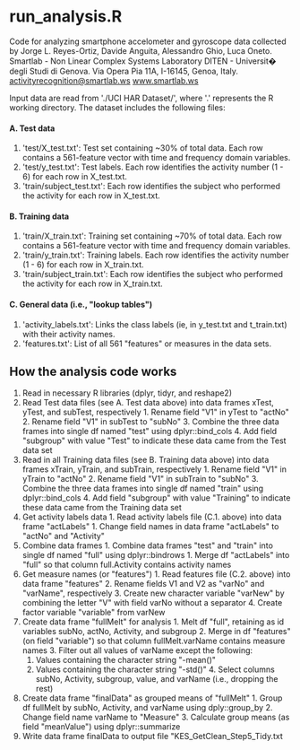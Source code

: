 # run_analysis.R

Code for analyzing smartphone accelometer and gyroscope data collected by
Jorge L. Reyes-Ortiz, Davide Anguita, Alessandro Ghio, Luca Oneto.
Smartlab - Non Linear Complex Systems Laboratory
DITEN - Universit� degli Studi di Genova.
Via Opera Pia 11A, I-16145, Genoa, Italy.
activityrecognition@smartlab.ws
www.smartlab.ws

Input data are read from './UCI HAR Dataset/', where '.' represents
the R working directory. The dataset includes the following files:

#### A. Test data
  1. 'test/X_test.txt': Test set containing ~30% of total data. Each row contains a 561-feature vector with time and frequency domain variables.
  1. 'test/y_test.txt': Test labels. Each row identifies the activity number (1 - 6) for each row in X_test.txt.
  1. 'train/subject_test.txt': Each row identifies the subject who performed the activity for each row in X_test.txt.

#### B. Training data
  1. 'train/X_train.txt': Training set containing ~70% of total data. Each row contains a 561-feature vector with time and frequency domain variables.
  1. 'train/y_train.txt': Training labels. Each row identifies the activity number (1 - 6) for each row in X_train.txt.
  1. 'train/subject_train.txt': Each row identifies the subject who performed the activity for each row in X_train.txt.

#### C. General data (i.e., "lookup tables")
  1. 'activity_labels.txt': Links the class labels (ie, in y_test.txt and t_train.txt) with their activity names.
  1. 'features.txt': List of all 561 "features" or measures in the data sets.

## How the analysis code works
  1. Read in necessary R libraries (dplyr, tidyr, and reshape2)
  1. Read Test data files (see A. Test data above) into data frames xTest, yTest, and subTest, respectively
    1. Rename field "V1" in yTest to "actNo"
    2. Rename field "V1" in subTest to "subNo"
    3. Combine the three data frames into single df named "test" using dplyr::bind_cols
    4. Add field "subgroup" with value "Test" to indicate these data came from the Test data set
  1. Read in all Training data files (see B. Training data above) into data frames xTrain, yTrain, and subTrain, respectively
    1. Rename field "V1" in yTrain to "actNo"
    2. Rename field "V1" in subTrain to "subNo"
    3. Combine the three data frames into single df named "train" using dplyr::bind_cols
    4. Add field "subgroup" with value "Training" to indicate these data came from the Training data set
  1. Get activity labels data
    1. Read activity labels file (C.1. above) into data frame "actLabels"
    1. Change field names in data frame "actLabels" to "actNo" and "Activity"
  1. Combine data frames
    1. Combine data frames "test" and "train" into single df named "full" using dplyr::bindrows
    1. Merge df "actLabels" into "full" so that column full.Activity contains activity names
  1. Get measure names (or "features")
    1. Read features file (C.2. above) into data frame "features"
    2. Rename fields V1 and V2 as "varNo" and "varName", respectively
    3. Create new character variable "varNew" by combining the letter "V" with field varNo without a separator
    4. Create factor variable "variable" from varNew
  1. Create data frame "fullMelt" for analysis
    1. Melt df "full", retaining as id variables subNo, actNo, Activity, and subgroup
    2. Merge in df "features" (on field "variable") so that column fullMelt.varName contains measure names
    3. Filter out all values of varName except the following:
      1. Values containing the character string "-mean()"
      2. Values containing the character string "-std()"
    4. Select columns subNo, Activity, subgroup, value, and varName (i.e., dropping the rest)
  1. Create data frame "finalData" as grouped means of "fullMelt"
    1. Group df fullMelt by subNo, Activity, and varName using dply::group_by
    2. Change field name varName to "Measure"
    3. Calculate group means (as field "meanValue") using dplyr::summarize
  1. Write data frame finalData to output file "KES_GetClean_Step5_Tidy.txt
